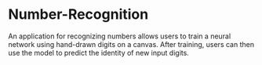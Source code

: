 # Number-Recognition
An application for recognizing numbers allows users to train a neural network using hand-drawn digits on a canvas. After training, users can then use the model to predict the identity of new input digits.
